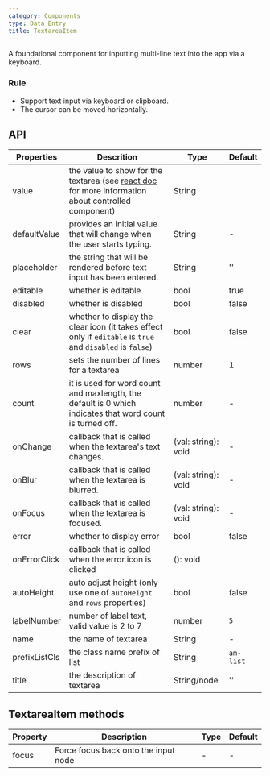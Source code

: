 ```yaml
---
category: Components
type: Data Entry
title: TextareaItem
---
```


A foundational component for inputting multi-line text into the app via a keyboard.

### Rule
- Support text input via keyboard or clipboard.
- The cursor can be moved horizontally.

## API

Properties | Descrition | Type | Default
-----------|------------|------|--------
| value | the value to show for the textarea (see [react doc](https://facebook.github.io/react/docs/forms.html) for more information about controlled component)  | String | |
| defaultValue | provides an initial value that will change when the user starts typing.  | String |  -  |
| placeholder      | the string that will be rendered before text input has been entered. | String | ''  |
| editable    | whether is editable         | bool |  true  |
| disabled    | whether is disabled         | bool |  false  |
| clear       | whether to display the clear icon (it takes effect only if `editable` is `true` and `disabled` is `false`) | bool | false  |
| rows        | sets the number of lines for a textarea     | number |   1 |
| count |  it is used for word count and maxlength, the default is 0 which indicates that word count is turned off. | number | -  |
| onChange    | callback that is called when the textarea's text changes. | (val: string): void |  -  |
| onBlur     | callback that is called when the textarea is blurred. | (val: string): void |   -  |
| onFocus    | callback that is called when the textarea is focused. | (val: string): void |  -  |
| error       | whether to display error         | bool |  false  |
| onErrorClick   | callback that is called when the error icon is clicked   | (): void |    |
| autoHeight | auto adjust height (only use one of `autoHeight` and `rows` properties) | bool  | false  |
| labelNumber  | number of label text, valid value is 2 to 7 | number | `5` |
| name   | the name of textarea      | String |   -  |
| prefixListCls   |   the class name prefix of list      | String |  `am-list`  |
| title   | the description of textarea        | String/node |  '' |

## TextareaItem methods

Property | Description | Type | Default
----|-----|------|------
| focus   | Force focus back onto the input node  | - |  -  |

